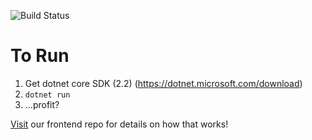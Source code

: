 ![Build Status](https://travis-ci.org/buildit/learning-together-api.svg?branch=dev-0.1)

# To Run
1. Get dotnet core SDK (2.2) (https://dotnet.microsoft.com/download)
2. `dotnet run`
3. ...profit?

[Visit](https://github.com/buildit/learning-together) our frontend repo for details on how that works! 
